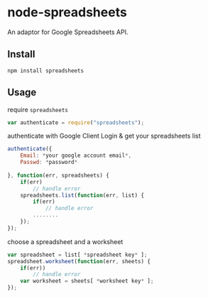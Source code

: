 node-spreadsheets
=

An adaptor for Google Spreadsheets API.

Install
-

    npm install spreadsheets


Usage
-

 require `spreadsheets`

```js
var authenticate = require("spreadsheets");

```

authenticate with Google Client Login & get your spreadsheets list

```js
authenticate({
    Email: *your google account email*,
    Passwd: *password*
        
}, function(err, spreadsheets) {
    if(err)
        // handle error
    spreadsheets.list(function(err, list) {
        if(err)
            // handle error
        ........
    });
});
```

choose a spreadsheet and a worksheet

```js
var spreadsheet = list[ *spreadsheet key* ];
spreadsheet.worksheet(function(err, sheets) {
    if(err))
        // handle error
    var worksheet = sheets[ *worksheet key* ];
});
```
